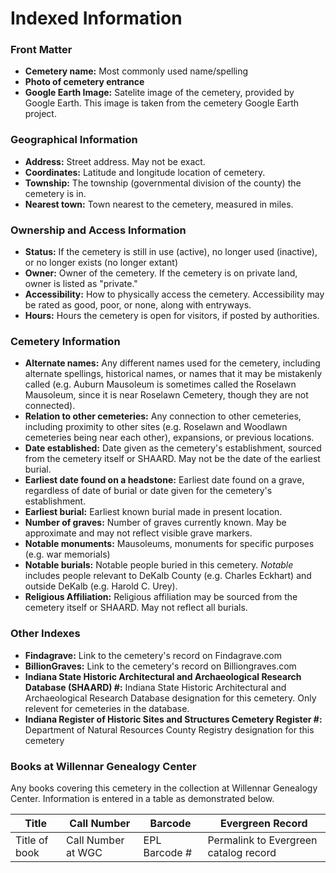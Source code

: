 # Indexed Information

### Front Matter
- **Cemetery name:** Most commonly used name/spelling
- **Photo of cemetery entrance**
- **Google Earth Image:** Satelite image of the cemetery, provided by Google Earth. This image is taken from the cemetery Google Earth project.

### Geographical Information
- **Address:** Street address. May not be exact.
- **Coordinates:** Latitude and longitude location of cemetery.
- **Township:** The township (governmental division of the county) the cemetery is in.
- **Nearest town:** Town nearest to the cemetery, measured in miles.

### Ownership and Access Information
- **Status:** If the cemetery is still in use (active), no longer used (inactive), or no longer exists (no longer extant)
- **Owner:** Owner of the cemetery. If the cemetery is on private land, owner is listed as "private."
- **Accessibility:** How to physically access the cemetery. Accessibility may be rated as good, poor, or none, along with entryways. 
- **Hours:** Hours the cemetery is open for visitors, if posted by authorities.

### Cemetery Information
- **Alternate names:** Any different names used for the cemetery, including alternate spellings, historical names, or names that it may be mistakenly called (e.g. Auburn Mausoleum is sometimes called the Roselawn Mausoleum, since it is near Roselawn Cemetery, though they are not connected).
- **Relation to other cemeteries:** Any connection to other cemeteries, including proximity to other sites (e.g. Roselawn and Woodlawn cemeteries being near each other), expansions, or previous locations.
- **Date established:** Date given as the cemetery's establishment, sourced from the cemetery itself or SHAARD. May not be the date of the earliest burial.
- **Earliest date found on a headstone:** Earliest date found on a grave, regardless of date of burial or date given for the cemetery's establishment.
- **Earliest burial:** Earliest known burial made in present location.
- **Number of graves:** Number of graves currently known. May be approximate and may not reflect visible grave markers.
- **Notable monuments:** Mausoleums, monuments for specific purposes (e.g. war memorials)
- **Notable burials:** Notable people buried in this cemetery. *Notable* includes people relevant to DeKalb County (e.g. Charles Eckhart) and outside DeKalb (e.g. Harold C. Urey).
- **Religious Affiliation:** Religious affiliation may be sourced from the cemetery itself or SHAARD. May not reflect all burials.

### Other Indexes
- **Findagrave:** Link to the cemetery's record on Findagrave.com
- **BillionGraves:** Link to the cemetery's record on Billiongraves.com
- **Indiana State Historic Architectural and Archaeological Research Database (SHAARD) #:** Indiana State Historic Architectural and Archaeological Research Database designation for this cemetery. Only relevent for cemeteries in the database.
- **Indiana Register of Historic Sites and Structures Cemetery Register #:** Department of Natural Resources County Registry designation for this cemetery 

### Books at Willennar Genealogy Center 

Any books covering this cemetery in the collection at Willennar Genealogy Center. Information is entered in a table as demonstrated below.

| Title  | Call Number  | Barcode  | Evergreen Record  |
| ------------ | ------------ | ------------ | ------------ |
| Title of book | Call Number at WGC | EPL Barcode # | Permalink to Evergreen catalog record |
